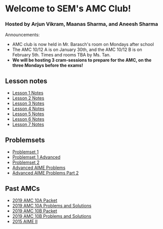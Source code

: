 # Welcome to SEM's AMC Club!

### Hosted by Arjun Vikram, Maanas Sharma, and Aneesh Sharma



Announcements:

- AMC club is now held in Mr. Barasch's room on Mondays after school
- The AMC 10/12 A is on January 30th, and the AMC 10/12 B is on February 5th. Times and rooms TBA by Ms. Tan.
- **We will be hosting 3 cram-sessions to prepare for the AMC, on the three Mondays before the exams!**


## Lesson notes

- [Lesson 1 Notes](Week1.pdf)
- [Lesson 2 Notes](Week2.pdf)
- [Lesson 3 Notes](Week3.pdf)
- [Lesson 4 Notes](Week4.pdf)
- [Lesson 5 Notes](Week5.pdf)
- [Lesson 6 Notes](Week6.pdf)
- [Lesson 7 Notes](Week7.pdf)

## Problemsets
- [Problemset 1](Problemset1.pdf)
- [Problemset 1 Advanced](Problemset1Advanced.pdf)
- [Problemset 2](Problemset2.pdf)
- [Advanced AIME Problems](Week2Advanced.pdf)
- [Advanced AIME Problems Part 2](AdvancedAIMEProblemsPart2.pdf)

## Past AMCs
- [2019 AMC 10A Packet](2019-10A.pdf)
- [2019 AMC 10A Problems and Solutions](https://artofproblemsolving.com/wiki/index.php/2019_AMC_10A_Problems)
- [2019 AMC 10B Packet](2019-10B.pdf)
- [2019 AMC 10B Problems and Solutions](https://artofproblemsolving.com/wiki/index.php/2019_AMC_10B_Problems)
- [2015 AIME II](2015-AIME-2.pdf)

